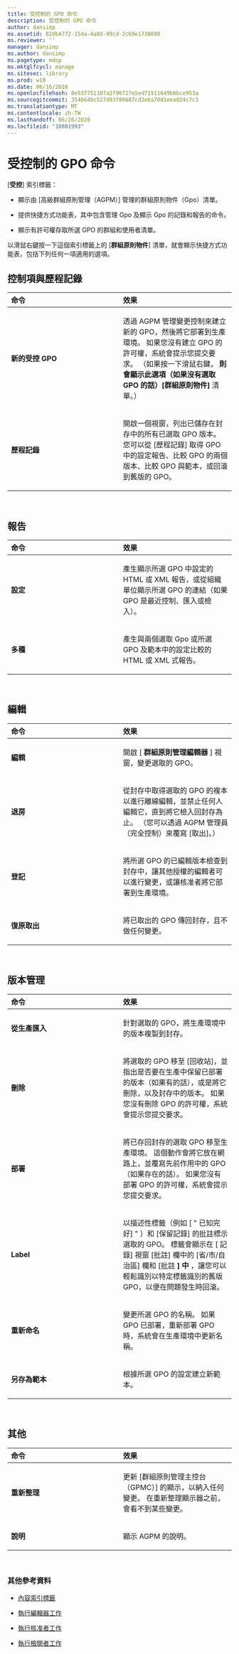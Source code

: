 ```yaml
---
title: 受控制的 GPO 命令
description: 受控制的 GPO 命令
author: dansimp
ms.assetid: 82db4772-154a-4a8d-99cd-2c69e1738698
ms.reviewer: ''
manager: dansimp
ms.author: dansimp
ms.pagetype: mdop
ms.mktglfcycl: manage
ms.sitesec: library
ms.prod: w10
ms.date: 06/16/2016
ms.openlocfilehash: 8e537751107a2796727e5ed71511649b6bce953a
ms.sourcegitcommit: 354664bc527d93f80687cd2eba70d1eea024c7c3
ms.translationtype: MT
ms.contentlocale: zh-TW
ms.lasthandoff: 06/26/2020
ms.locfileid: "10801993"
---
```

# 受控制的 GPO 命令


[**受控**] 索引標籤：

-   顯示由 [高級群組原則管理（AGPM）] 管理的群組原則物件（Gpo）清單。

-   提供快捷方式功能表，其中包含管理 Gpo 及顯示 Gpo 的記錄和報告的命令。

-   顯示有許可權存取所選 GPO 的群組和使用者清單。

以滑鼠右鍵按一下這個索引標籤上的 [**群組原則物件**] 清單，就會顯示快捷方式功能表，包括下列任何一項適用的選項。

## 控制項與歷程記錄


<table>
<colgroup>
<col width="50%" />
<col width="50%" />
</colgroup>
<thead>
<tr class="header">
<th align="left">命令</th>
<th align="left">效果</th>
</tr>
</thead>
<tbody>
<tr class="odd">
<td align="left"><p><strong>新的受控 GPO</strong></p></td>
<td align="left"><p>透過 AGPM 管理變更控制來建立新的 GPO，然後將它部署到生產環境。 如果您沒有建立 GPO 的許可權，系統會提示您提交要求。 （如果按一下滑鼠右鍵， <strong> 則會顯示此選項（如果沒有選取 GPO 的話）[群組原則物件] </strong> 清單。）</p></td>
</tr>
<tr class="even">
<td align="left"><p><strong>歷程記錄</strong></p></td>
<td align="left"><p>開啟一個視窗，列出已儲存在封存中的所有已選取 GPO 版本。 您可以從 [歷程記錄] 取得 GPO 中的設定報告、比較 GPO 的兩個版本、比較 GPO 與範本，或回滾到舊版的 GPO。</p></td>
</tr>
</tbody>
</table>

 

## 報告


<table>
<colgroup>
<col width="50%" />
<col width="50%" />
</colgroup>
<thead>
<tr class="header">
<th align="left">命令</th>
<th align="left">效果</th>
</tr>
</thead>
<tbody>
<tr class="odd">
<td align="left"><p><strong>設定</strong></p></td>
<td align="left"><p>產生顯示所選 GPO 中設定的 HTML 或 XML 報告，或從組織單位顯示所選 GPO 的連結（如果 GPO 是最近控制、匯入或檢入）。</p></td>
</tr>
<tr class="even">
<td align="left"><p><strong>多種</strong></p></td>
<td align="left"><p>產生與兩個選取 Gpo 或所選 GPO 及範本中的設定比較的 HTML 或 XML 式報告。</p></td>
</tr>
</tbody>
</table>

 

## 編輯


<table>
<colgroup>
<col width="50%" />
<col width="50%" />
</colgroup>
<thead>
<tr class="header">
<th align="left">命令</th>
<th align="left">效果</th>
</tr>
</thead>
<tbody>
<tr class="odd">
<td align="left"><p><strong>編輯</strong></p></td>
<td align="left"><p>開啟 [ <strong> 群組原則管理編輯器 </strong> ] 視窗，變更選取的 GPO。</p></td>
</tr>
<tr class="even">
<td align="left"><p><strong>退房</strong></p></td>
<td align="left"><p>從封存中取得選取的 GPO 的複本以進行離線編輯，並禁止任何人編輯它，直到將它檢入回封存為止。 （您可以透過 AGPM 管理員（完全控制）來覆寫 [取出]。）</p></td>
</tr>
<tr class="odd">
<td align="left"><p><strong>登記</strong></p></td>
<td align="left"><p>將所選 GPO 的已編輯版本檢查到封存中，讓其他授權的編輯者可以進行變更，或讓核准者將它部署到生產環境。</p></td>
</tr>
<tr class="even">
<td align="left"><p><strong>復原取出</strong></p></td>
<td align="left"><p>將已取出的 GPO 傳回封存，且不做任何變更。</p></td>
</tr>
</tbody>
</table>

 

## 版本管理


<table>
<colgroup>
<col width="50%" />
<col width="50%" />
</colgroup>
<thead>
<tr class="header">
<th align="left">命令</th>
<th align="left">效果</th>
</tr>
</thead>
<tbody>
<tr class="odd">
<td align="left"><p><strong>從生產匯入</strong></p></td>
<td align="left"><p>針對選取的 GPO，將生產環境中的版本複製到封存。</p></td>
</tr>
<tr class="even">
<td align="left"><p><strong>刪除</strong></p></td>
<td align="left"><p>將選取的 GPO 移至 [回收站]，並指出是否要在生產中保留已部署的版本（如果有的話），或是將它刪除，以及封存中的版本。 如果您沒有刪除 GPO 的許可權，系統會提示您提交要求。</p></td>
</tr>
<tr class="odd">
<td align="left"><p><strong>部署</strong></p></td>
<td align="left"><p>將已存回封存的選取 GPO 移至生產環境。 這個動作會將它放在網路上，並覆寫先前作用中的 GPO （如果存在的話）。 如果您沒有部署 GPO 的許可權，系統會提示您提交要求。</p></td>
</tr>
<tr class="even">
<td align="left"><p><strong>Label</strong></p></td>
<td align="left"><p>以描述性標籤（例如 [ &quot; 已知完好] &quot; ）和 [保留記錄] 的批註標示選取的 GPO。 標籤會顯示在 [ <strong> </strong> 記錄] 視窗 [批註] 欄中的 [省/市/自治區] 欄和 [批註 <strong> ] 中 </strong> <strong> </strong> ，讓您可以輕鬆識別以特定標籤識別的舊版 GPO，以便在問題發生時回滾。</p></td>
</tr>
<tr class="odd">
<td align="left"><p><strong>重新命名</strong></p></td>
<td align="left"><p>變更所選 GPO 的名稱。 如果 GPO 已部署，重新部署 GPO 時，系統會在生產環境中更新名稱。</p></td>
</tr>
<tr class="even">
<td align="left"><p><strong>另存為範本</strong></p></td>
<td align="left"><p>根據所選 GPO 的設定建立新範本。</p></td>
</tr>
</tbody>
</table>

 

## 其他


<table>
<colgroup>
<col width="50%" />
<col width="50%" />
</colgroup>
<thead>
<tr class="header">
<th align="left">命令</th>
<th align="left">效果</th>
</tr>
</thead>
<tbody>
<tr class="odd">
<td align="left"><p><strong>重新整理</strong></p></td>
<td align="left"><p>更新 [群組原則管理主控台（GPMC）] 的顯示，以納入任何變更。 在重新整理顯示器之前，會看不到某些變更。</p></td>
</tr>
<tr class="even">
<td align="left"><p><strong>說明</strong></p></td>
<td align="left"><p>顯示 AGPM 的說明。</p></td>
</tr>
</tbody>
</table>

 

### 其他參考資料

-   [內容索引標籤](contents-tab-agpm30ops.md)

-   [執行編輯器工作](performing-editor-tasks-agpm30ops.md)

-   [執行核准者工作](performing-approver-tasks-agpm30ops.md)

-   [執行檢閱者工作](performing-reviewer-tasks-agpm30ops.md)

 

 





